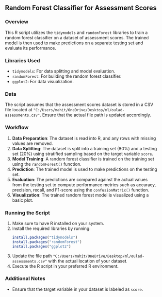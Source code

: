 
## Random Forest Classifier for Assessment Scores

### Overview
This R script utilizes the `tidymodels` and `randomForest` libraries to train a random forest classifier on a dataset of assessment scores. The trained model is then used to make predictions on a separate testing set and evaluate its performance.

### Libraries Used
- `tidymodels`: For data splitting and model evaluation.
- `randomForest`: For building the random forest classifier.
- `ggplot2`: For data visualization.

### Data
The script assumes that the assessment scores dataset is stored in a CSV file located at `"C:/Users/mahit/OneDrive/Desktop/ml/oulad-assessments.csv"`. Ensure that the actual file path is updated accordingly.

### Workflow
1. **Data Preparation**: The dataset is read into R, and any rows with missing values are removed.
2. **Data Splitting**: The dataset is split into a training set (80%) and a testing set (20%) using stratified sampling based on the target variable `score`.
3. **Model Training**: A random forest classifier is trained on the training set using the `randomForest()` function.
4. **Prediction**: The trained model is used to make predictions on the testing set.
5. **Evaluation**: The predictions are compared against the actual values from the testing set to compute performance metrics such as accuracy, precision, recall, and F1-score using the `confusionMatrix()` function.
6. **Visualization**: The trained random forest model is visualized using a basic plot.

### Running the Script
1. Make sure to have R installed on your system.
2. Install the required libraries by running:
   ```R
   install.packages("tidymodels")
   install.packages("randomForest")
   install.packages("ggplot2")
   ```
3. Update the file path `"C:/Users/mahit/OneDrive/Desktop/ml/oulad-assessments.csv"` with the actual location of your dataset.
4. Execute the R script in your preferred R environment.

### Additional Notes
- Ensure that the target variable in your dataset is labeled as `score`.
